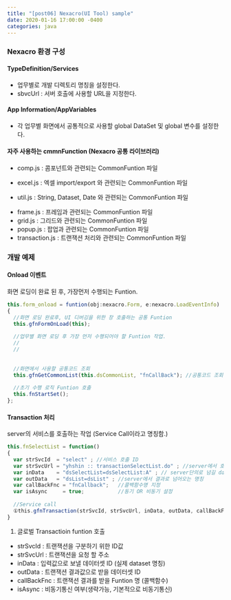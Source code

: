 ```yaml
---
title: "[post06] Nexacro(UI Tool) sample"
date: 2020-01-16 17:00:00 -0400
categories: java
---
```


### Nexacro 환경 구성 

#### TypeDefinition/Services
- 업무별로 개발 디렉토리 명칭을 설정한다.
- sbvcUrl : 서버 호출에 사용할 URL을 지정한다.

#### App Information/AppVariables
- 각 업무별 화면에서 공통적으로 사용할 global DataSet 및 global 변수를 설정한다. 

#### 자주 사용하는 cmmnFunction (Nexacro 공통 라이브러리)
- comp.js : 콤포넌트와 관련되는 CommonFuntion 파일 
+ excel.js : 엑셀 import/export 와 관련되는 CommonFuntion 파일 
* util.js : String, Dataset, Date 와 관련되는 CommonFuntion 파일 
- frame.js : 프레임과 관련되는 CommonFuntion 파일 
- grid.js : 그리드와 관련되는 CommonFuntion 파일 
- popup.js : 팝업과 관련되는 CommonFuntion 파일 
- transaction.js : 트랜잭션 처리와 관련되는 CommonFuntion 파일 

### 개발 예제

#### Onload 이벤트 
화면 로딩이 완료 된 후, 가장먼저 수행되는 Funtion.

```javascript
this.form_onload = funtion(obj:nexacro.Form, e:nexacro.LoadEventInfo)
{
  //화면 로딩 완료후, UI 디버깅을 위한 창 호출하는 공통 Funtion
  this.gfnFormOnLoad(this);
  
  //업무별 화면 로딩 후 가장 먼저 수행되어야 할 Funtion 작업.
  //
  //
  
  
  //화면에서 사용할 공통코드 조회
  this.gfnGetCommonList(this.dsCommonList, "fnCallBack"); //공통코드 조회 대상이 되는 dataSet 지정 AND 콜백함수 호출.
  
  //초기 수행 로직 Funtion 호출 
  this.fnStartSet();
};
```

#### Transaction 처리
server의 서비스를 호출하는 작업 (Service Call이라고 명칭함.)

```javascript
this.fnSelectList = function()
{
  var strSvcId  = "select" ; //서비스 호출 ID 
  var strSvcUrl = "yhshin :: transactionSelectList.do" ; //server에서 호출할 .do 의 url 
  var inData    = "dsSelectList=dsSelectList:A" ; // server단의로 넘길 dataset 
  var outData   = "dsList=dsList" ; //server에서 결과로 넘어오는 명칭 
  var callBackFnc = "fnCallback";   //콜백함수명 지정
  var isAsync     = true;           //동기 OR 비동기 설정 
  
  //Service call 
  ①this.gfnTransaction(strSvcId, strSvcUrl, inData, outData, callBackFnc, isAsync);
}
```

1. 글로벌 Transactioin funtion 호출 
- strSvcId : 트랜잭션을 구분하기 위한 ID값
- strSvcUrl : 트랜잭션을 요청 할 주소 
- inData : 입력값으로 보낼 데이터셋 ID (실제 dataset 명칭)
- outData : 트랜잭션 결과값으로 받을 데이터셋 ID 
- callBackFnc : 트랜잭션 결과를 받을 Funtion 명 (콜백함수)
- isAsync : 비동기통신 여부(생략가능, 기본적으로 비동기통신) 
